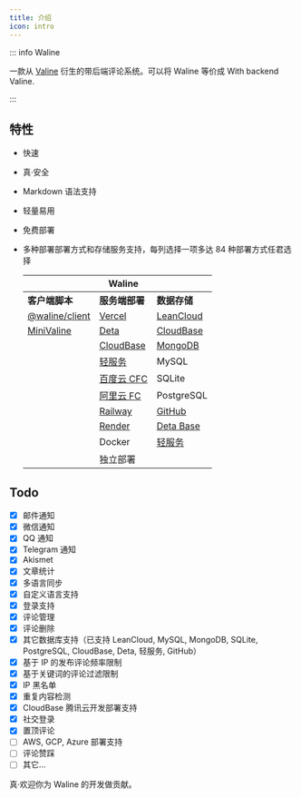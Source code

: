 ```yaml
---
title: 介绍
icon: intro
---
```


::: info Waline

一款从 [Valine](https://valine.js.org) 衍生的带后端评论系统。可以将 Waline 等价成 With backend Valine.

:::

<!-- more -->

## 特性

- 快速
- 真·安全
- Markdown 语法支持
- 轻量易用
- 免费部署
- 多种部署部署方式和存储服务支持，每列选择一项多达 84 种部署方式任君选择

  |                                                          | Waline                                                          |                                                                    |
  | -------------------------------------------------------- | --------------------------------------------------------------- | ------------------------------------------------------------------ |
  | **客户端脚本**                                           | **服务端部署**                                                  | **数据存储**                                                       |
  | [@waline/client](https://waline.js.org)                  | [Vercel](https://vercel.com)                                    | [LeanCloud](https://leancloud.app)                                 |
  | [MiniValine](https://minivaline.js.org/)                 | [Deta](https://deta.sh)                                         | [CloudBase](https://clodbase.net)                                  |
  |                                                          | [CloudBase](https://cloudbase.net/)                             | [MongoDB](https://mongodb.com)                                     |
  |                                                          | [轻服务](https://qingfuwu.cn)                                   | MySQL                                                              |
  |                                                          | [百度云 CFC](https://console.bce.baidu.com/cfc/#/cfc/functions) | SQLite                                                             |
  |                                                          | [阿里云 FC](https://fc.console.aliyun.com/)                     | PostgreSQL                                                         |
  |                                                          | [Railway](https://railway.app)                                  | [GitHub](https://github.com)                                       |
  |                                                          | [Render](https://render.com)                                    | [Deta Base](https://docs.deta.sh/docs/base/about)                  |
  |                                                          | Docker                                                          | [轻服务](https://qingfuwu.cn/docs/nodejs/database/quickstart.html) |
  |                                                          | 独立部署                                                        |                                                                    |

## Todo

- [x] 邮件通知
- [x] 微信通知
- [x] QQ 通知
- [x] Telegram 通知
- [x] Akismet
- [x] 文章统计
- [x] 多语言同步
- [x] 自定义语言支持
- [x] 登录支持
- [x] 评论管理
- [x] 评论删除
- [x] 其它数据库支持（已支持 LeanCloud, MySQL, MongoDB, SQLite, PostgreSQL, CloudBase, Deta, 轻服务, GitHub）
- [x] 基于 IP 的发布评论频率限制
- [x] 基于关键词的评论过滤限制
- [x] IP 黑名单
- [x] 重复内容检测
- [x] CloudBase 腾讯云开发部署支持
- [x] 社交登录
- [x] 置顶评论
- [ ] AWS, GCP, Azure 部署支持
- [ ] 评论赞踩
- [ ] 其它...

真·欢迎你为 Waline 的开发做贡献。
